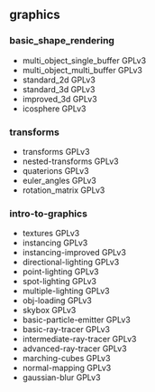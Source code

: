 ## graphics

### basic_shape_rendering
* multi_object_single_buffer GPLv3
* multi_object_multi_buffer GPLv3
* standard_2d GPLv3
* standard_3d GPLv3
* improved_3d GPLv3
* icosphere GPLv3

### transforms
* transforms GPLv3
* nested-transforms GPLv3
* quaterions GPLv3
* euler_angles GPLv3
* rotation_matrix GPLv3

### intro-to-graphics
* textures GPLv3
* instancing GPLv3
* instancing-improved GPLv3
* directional-lighting GPLv3
* point-lighting GPLv3
* spot-lighting GPLv3
* multiple-lighting GPLv3
* obj-loading GPLv3
* skybox GPLv3
* basic-particle-emitter GPLv3
* basic-ray-tracer GPLv3
* intermediate-ray-tracer GPLv3
* advanced-ray-tracer GPLv3
* marching-cubes GPLv3
* normal-mapping GPLv3
* gaussian-blur GPLv3
